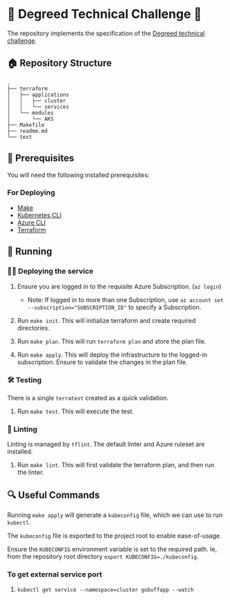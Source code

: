
# 🚀 Degreed Technical Challenge 🚀

The repository implements the specification of the [Degreed technical challenge](https://github.com/degreed/devops_cloud_engineer_challenge). 

## 🏠 Repository Structure

```
.
├── terraform
│   ├── applications
│   │   ├── cluster
│   │   └── services
│   └── modules
│       └── AKS
├── Makefile
├── readme.md
└── test
```

## ‍🔧 Prerequisites

You will need the following installed prerequisites:

### For Deploying

- [Make](https://www.gnu.org/software/make/manual/make.html)
- [Kubernetes CLI](https://kubernetes.io/docs/tasks/tools/)
- [Azure CLI](https://learn.microsoft.com/en-us/cli/azure/install-azure-cli)
- [Terraform](https://developer.hashicorp.com/terraform/downloads)


## 🏃 Running 

### 👷‍♂️ Deploying the service

1. Ensure you are logged in to the requisite Azure Subscription. (`az login`)
    - Note: If logged in to more than one Subscription, use `az account set --subscription="SUBSCRIPTION_ID"` to specify a Subscription.

2. Run `make init`. This will initialize terraform and create required directories. 

3. Run `make plan`. This will run `terraform plan` and store the plan file.

4. Run `make apply`. This will deploy the infrastructure to the logged-in subscription. Ensure to validate the changes in the plan file.

### 🛠️ Testing

There is a single `terratest` created as a quick validation. 

1. Run `make test`. This will execute the test.

### 🧹 Linting

Linting is managed by `tflint`. The default linter and Azure ruleset are installed.

1. Run `make lint`. This will first validate the terraform plan, and then run the linter.

## 🔍‍ Useful Commands

Running `make apply` will generate a `kubeconfig` file, which we can use to run `kubectl`.

The `kubeconfig` file is exported to the project root to enable ease-of-usage.

Ensure the `KUBECONFIG` environment variable is set to the required path. Ie, from the repository root directory `export KUBECONFIG=./kubeconfig`.

### To get external service port

1. `kubectl get service --namespace=cluster gobuffapp --watch`